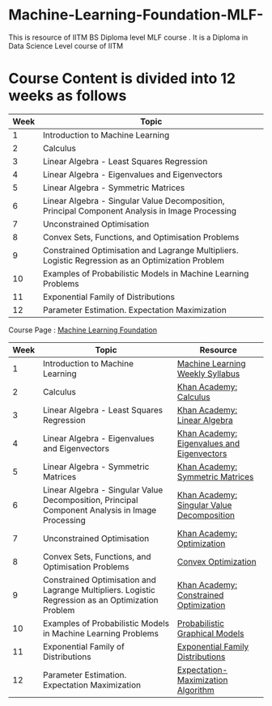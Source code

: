 # Machine-Learning-Foundation-MLF-
This is resource of IITM BS Diploma level MLF course . It is a Diploma in Data Science Level course of IITM 

# Course Content is divided into 12 weeks as follows

| Week | Topic                                                                                  |
|------|----------------------------------------------------------------------------------------|
| 1    | Introduction to Machine Learning                                                      |
| 2    | Calculus                                                                              |
| 3    | Linear Algebra - Least Squares Regression                                             |
| 4    | Linear Algebra - Eigenvalues and Eigenvectors                                         |
| 5    | Linear Algebra - Symmetric Matrices                                                  |
| 6    | Linear Algebra - Singular Value Decomposition, Principal Component Analysis in Image Processing |
| 7    | Unconstrained Optimisation                                                            |
| 8    | Convex Sets, Functions, and Optimisation Problems                                     |
| 9    | Constrained Optimisation and Lagrange Multipliers. Logistic Regression as an Optimization Problem |
| 10   | Examples of Probabilistic Models in Machine Learning Problems                        |
| 11   | Exponential Family of Distributions                                                  |
| 12   | Parameter Estimation. Expectation Maximization                                        |


Course Page : [Machine Learning Foundation](https://study.iitm.ac.in/ds/course_pages/BSCS2004.html)



| Week | Topic                                                                                  | Resource                                                                 |
|------|----------------------------------------------------------------------------------------|--------------------------------------------------------------------------|
| 1    | Introduction to Machine Learning                                                      | [Machine Learning Weekly Syllabus](https://www.scribd.com/document/898030180/Machine-Learning-Weekly-Syllabus) |
| 2    | Calculus                                                                              | [Khan Academy: Calculus](https://www.khanacademy.org/math/calculus-1)    |
| 3    | Linear Algebra - Least Squares Regression                                             | [Khan Academy: Linear Algebra](https://www.khanacademy.org/math/linear-algebra) |
| 4    | Linear Algebra - Eigenvalues and Eigenvectors                                         | [Khan Academy: Eigenvalues and Eigenvectors](https://www.khanacademy.org/math/linear-algebra/alternate-bases/eigen-everything/a/eigenvalues-and-eigenvectors-article) |
| 5    | Linear Algebra - Symmetric Matrices                                                  | [Khan Academy: Symmetric Matrices](https://www.khanacademy.org/math/linear-algebra/matrix-transformations/symmetric-matrices/a/symmetric-matrices-article) |
| 6    | Linear Algebra - Singular Value Decomposition, Principal Component Analysis in Image Processing | [Khan Academy: Singular Value Decomposition](https://www.khanacademy.org/math/linear-algebra/matrix-transformations/singular-value-decomposition/a/singular-value-decomposition-article) |
| 7    | Unconstrained Optimisation                                                            | [Khan Academy: Optimization](https://www.khanacademy.org/math/calculus-1/cs1-optimization) |
| 8    | Convex Sets, Functions, and Optimisation Problems                                     | [Convex Optimization](https://web.stanford.edu/class/ee364a/)           |
| 9    | Constrained Optimisation and Lagrange Multipliers. Logistic Regression as an Optimization Problem | [Khan Academy: Constrained Optimization](https://www.khanacademy.org/math/calculus-1/cs1-optimization/cs1-constrained-optimization/a/constrained-optimization-article) |
| 10   | Examples of Probabilistic Models in Machine Learning Problems                        | [Probabilistic Graphical Models](https://www.coursera.org/learn/probabilistic-graphical-models) |
| 11   | Exponential Family of Distributions                                                  | [Exponential Family Distributions](https://en.wikipedia.org/wiki/Exponential_family) |
| 12   | Parameter Estimation. Expectation Maximization                                        | [Expectation-Maximization Algorithm](https://en.wikipedia.org/wiki/Expectation%E2%80%93maximization_algorithm) |
